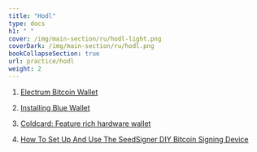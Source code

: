 ```yaml
---
title: "Hodl"
type: docs
h1: " "
cover: /img/main-section/ru/hodl-light.png
coverDark: /img/main-section/ru/hodl.png
bookCollapseSection: true
url: practice/hodl
weight: 2
---
```


1. [Electrum Bitcoin Wallet](/en/electrum)

2. [Installing Blue Wallet](/en/blue)

3. [Coldcard: Feature rich hardware wallet](/en/coldcard)

4. [How To Set Up And Use The SeedSigner DIY Bitcoin Signing Device](/en/seedsigner)
